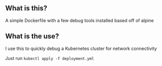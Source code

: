 ## What is this?

A simple Dockerfile with a few debug tools installed based off of alpine

## What is the use?

I use this to quickly debug a Kubernetes cluster for network connectivity

Just run `kubectl apply -f deployment.yml`

